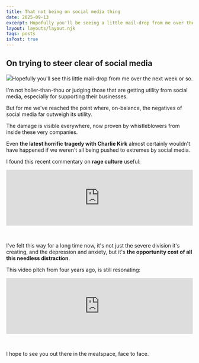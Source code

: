 ```yaml
---
title: That not being on social media thing
date: 2025-09-13
excerpt: Hopefully you'll be seeing a little mail-drop from me over the next week or so.
layout: layouts/layout.njk
tags: posts
isPost: true
---
```


## On trying to steer clear of social media

<img src="../../images/bookmark.jpg" class="blog-float-img img-sm">Hopefully you'll see this little mail-drop from me over the next week or so.

I'm not holier-than-thou or judging those that are getting utility from social media, especially for supporting their businesses. 

But for me we've reached the point where, on-balance, the negatives of social media far outweigh its utility. 

The damage is visible everywhere, now proven by whistleblowers from inside these very companies. 

Even **the latest horrific tragedy with Charlie Kirk** almost certainly wouldn't have happened if we weren't all being pushed to extremes by social media. 

I found this recent commentary on **rage culture** useful: 

<div class="video-container">
    <iframe width="100%" src="https://www.youtube.com/embed/vbpsJARgd_o?si=lYNkgQZRQQqWzyrH" title="YouTube video player" frameborder="0" allow="accelerometer; autoplay; clipboard-write; encrypted-media; gyroscope; picture-in-picture; web-share" referrerpolicy="strict-origin-when-cross-origin" allowfullscreen></iframe>
</div>

&nbsp;

I've felt this way for a long time now, it's not just the severe division it's creating, and the depression and anxiety, but it's **the opportunity cost of all this needless distraction**. 

This video pitch from four years ago, is still resonating:

<div class="video-container">
    <iframe width="100%" src="https://www.youtube.com/embed/SRb4q9XT_50?si=S5q57cbRUK_OqlEX" title="YouTube video player" frameborder="0" allow="accelerometer; autoplay; clipboard-write; encrypted-media; gyroscope; picture-in-picture; web-share" referrerpolicy="strict-origin-when-cross-origin" allowfullscreen></iframe>
</div>

&nbsp;

I hope to see you out there in the meatspace, face to face.

